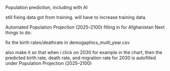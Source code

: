 Population prediction, including with AI 

still fixing data got from training. will have to increase training data. 

Automated Population Projection (2025–2100) filling in for Afghanistan
Next things to do:

fix the birth rates/deathrate in demogaphics_multi_year.csv

also make it so that when i click on 2030 for example in the chart, then the predicted birth rate, death rate, and migration rate for 2030 is autofilled under Population Projection (2025–2100)
